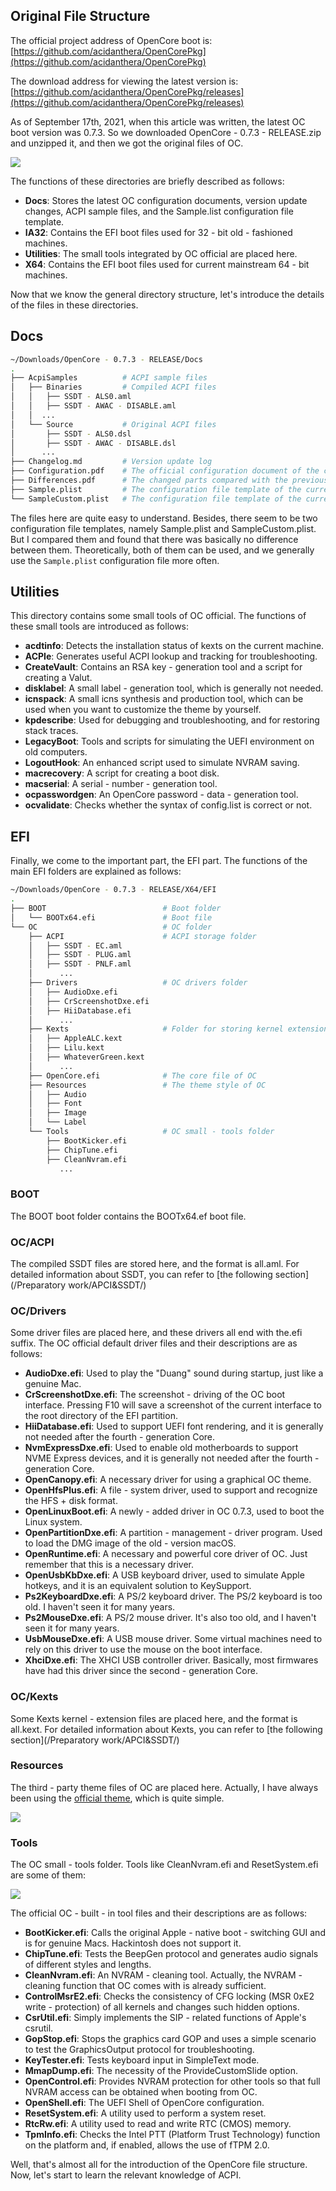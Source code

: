 ## Original File Structure

The official project address of OpenCore boot is: [https://github.com/acidanthera/OpenCorePkg](https://github.com/acidanthera/OpenCorePkg)

The download address for viewing the latest version is: [https://github.com/acidanthera/OpenCorePkg/releases](https://github.com/acidanthera/OpenCorePkg/releases)

As of September 17th, 2021, when this article was written, the latest OC boot version was 0.7.3. So we downloaded OpenCore - 0.7.3 - RELEASE.zip and unzipped it, and then we got the original files of OC.

![](https://seanchang.github.io/picx-images-hosting/20241109/xuanyuan.me-16318786655239.webp) 

The functions of these directories are briefly described as follows:

- **Docs**: Stores the latest OC configuration documents, version update changes, ACPI sample files, and the Sample.list configuration file template.
- **IA32**: Contains the EFI boot files used for 32 - bit old - fashioned machines.
- **Utilities**: The small tools integrated by OC official are placed here.
- **X64**: Contains the EFI boot files used for current mainstream 64 - bit machines.

Now that we know the general directory structure, let's introduce the details of the files in these directories.

## Docs

```bash
~/Downloads/OpenCore - 0.7.3 - RELEASE/Docs
.
├── AcpiSamples          # ACPI sample files
│   ├── Binaries         # Compiled ACPI files
│   │   ├── SSDT - ALS0.aml
│   │   ├── SSDT - AWAC - DISABLE.aml
│   │  ...
│   └── Source           # Original ACPI files
│       ├── SSDT - ALS0.dsl
│       ├── SSDT - AWAC - DISABLE.dsl
│      ...
├── Changelog.md         # Version update log
├── Configuration.pdf    # The official configuration document of the current version
├── Differences.pdf      # The changed parts compared with the previous version
├── Sample.plist         # The configuration file template of the current version
└── SampleCustom.plist   # The configuration file template of the current version
```

The files here are quite easy to understand. Besides, there seem to be two configuration file templates, namely Sample.plist and SampleCustom.plist. But I compared them and found that there was basically no difference between them. Theoretically, both of them can be used, and we generally use the `Sample.plist` configuration file more often.

## Utilities

This directory contains some small tools of OC official. The functions of these small tools are introduced as follows:

- **acdtinfo**: Detects the installation status of kexts on the current machine.
- **ACPIe**: Generates useful ACPI lookup and tracking for troubleshooting.
- **CreateVault**: Contains an RSA key - generation tool and a script for creating a Valut.
- **disklabel**: A small label - generation tool, which is generally not needed.
- **icnspack**: A small icns synthesis and production tool, which can be used when you want to customize the theme by yourself.
- **kpdescribe**: Used for debugging and troubleshooting, and for restoring stack traces.
- **LegacyBoot**: Tools and scripts for simulating the UEFI environment on old computers.
- **LogoutHook**: An enhanced script used to simulate NVRAM saving.
- **macrecovery**: A script for creating a boot disk.
- **macserial**: A serial - number - generation tool.
- **ocpasswordgen**: An OpenCore password - data - generation tool.
- **ocvalidate**: Checks whether the syntax of config.list is correct or not.

## EFI

Finally, we come to the important part, the EFI part. The functions of the main EFI folders are explained as follows:

```bash
~/Downloads/OpenCore - 0.7.3 - RELEASE/X64/EFI
.
├── BOOT                          # Boot folder
│   └── BOOTx64.efi               # Boot file
└── OC                            # OC folder
    ├── ACPI			          # ACPI storage folder
    │   ├── SSDT - EC.aml
    │   ├── SSDT - PLUG.aml
    │   ├── SSDT - PNLF.aml
    │      ...
    ├── Drivers                   # OC drivers folder
    │   ├── AudioDxe.efi
    │   ├── CrScreenshotDxe.efi
    │   ├── HiiDatabase.efi
    │      ...
    ├── Kexts                     # Folder for storing kernel extension kexts
    │   ├── AppleALC.kext
    │   ├── Lilu.kext
    │   ├── WhateverGreen.kext
    │      ...
    ├── OpenCore.efi              # The core file of OC
    ├── Resources                 # The theme style of OC
    │   ├── Audio
    │   ├── Font
    │   ├── Image
    │   └── Label
    └── Tools                     # OC small - tools folder
        ├── BootKicker.efi
        ├── ChipTune.efi
        ├── CleanNvram.efi
           ...
```

### BOOT

The BOOT boot folder contains the BOOTx64.ef boot file.

### OC/ACPI

The compiled SSDT files are stored here, and the format is all.aml. For detailed information about SSDT, you can refer to [the following section](/Preparatory work/APCI&SSDT/)

### OC/Drivers

Some driver files are placed here, and these drivers all end with the.efi suffix. The OC official default driver files and their descriptions are as follows:

- **AudioDxe.efi**: Used to play the "Duang" sound during startup, just like a genuine Mac.
- **CrScreenshotDxe.efi**: The screenshot - driving of the OC boot interface. Pressing F10 will save a screenshot of the current interface to the root directory of the EFI partition.
- **HiiDatabase.efi**: Used to support UEFI font rendering, and it is generally not needed after the fourth - generation Core.
- **NvmExpressDxe.efi**: Used to enable old motherboards to support NVME Express devices, and it is generally not needed after the fourth - generation Core.
- **OpenCanopy.efi**: A necessary driver for using a graphical OC theme.
- **OpenHfsPlus.efi**: A file - system driver, used to support and recognize the HFS + disk format.
- **OpenLinuxBoot.efi**: A newly - added driver in OC 0.7.3, used to boot the Linux system.
- **OpenPartitionDxe.efi**: A partition - management - driver program. Used to load the DMG image of the old - version macOS.
- **OpenRuntime.efi**: A necessary and powerful core driver of OC. Just remember that this is a necessary driver.
- **OpenUsbKbDxe.efi**: A USB keyboard driver, used to simulate Apple hotkeys, and it is an equivalent solution to KeySupport.
- **Ps2KeyboardDxe.efi**: A PS/2 keyboard driver. The PS/2 keyboard is too old. I haven't seen it for many years.
- **Ps2MouseDxe.efi**: A PS/2 mouse driver. It's also too old, and I haven't seen it for many years.
- **UsbMouseDxe.efi**: A USB mouse driver. Some virtual machines need to rely on this driver to use the mouse on the boot interface.
- **XhciDxe.efi**: The XHCI USB controller driver. Basically, most firmwares have had this driver since the second - generation Core.

### OC/Kexts

Some Kexts kernel - extension files are placed here, and the format is all.kext. For detailed information about Kexts, you can refer to [the following section](/Preparatory work/APCI&SSDT/)

### Resources

The third - party theme files of OC are placed here. Actually, I have always been using the [official theme](https://github.com/acidanthera/OcBinaryData), which is quite simple.

![](https://seanchang.github.io/picx-images-hosting/20241109/xuanyuan.me-16318842917381.webp) 

### Tools

The OC small - tools folder. Tools like CleanNvram.efi and ResetSystem.efi are some of them:

![](https://seanchang.github.io/picx-images-hosting/20241109/xuanyuan.me-1631884661477.webp)   

The official OC - built - in tool files and their descriptions are as follows:

-  **BootKicker.efi**: Calls the original Apple - native boot - switching GUI and is for genuine Macs. Hackintosh does not support it.
-  **ChipTune.efi**: Tests the BeepGen protocol and generates audio signals of different styles and lengths.
-  **CleanNvram.efi**: An NVRAM - cleaning tool. Actually, the NVRAM - cleaning function that OC comes with is already sufficient.
-  **ControlMsrE2.efi**: Checks the consistency of CFG locking (MSR 0xE2 write - protection) of all kernels and changes such hidden options.
-  **CsrUtil.efi**: Simply implements the SIP - related functions of Apple's csrutil.
-  **GopStop.efi**: Stops the graphics card GOP and uses a simple scenario to test the GraphicsOutput protocol for troubleshooting.
-  **KeyTester.efi**: Tests keyboard input in SimpleText mode.
-  **MmapDump.efi**: The necessity of the ProvideCustomSlide option.
-  **OpenControl.efi**: Provides NVRAM protection for other tools so that full NVRAM access can be obtained when booting from OC.
-  **OpenShell.efi**: The UEFI Shell of OpenCore configuration.
-  **ResetSystem.efi**: A utility used to perform a system reset.
-  **RtcRw.efi**: A utility used to read and write RTC (CMOS) memory.
-  **TpmInfo.efi**: Checks the Intel PTT (Platform Trust Technology) function on the platform and, if enabled, allows the use of fTPM 2.0.

Well, that's almost all for the introduction of the OpenCore file structure. Now, let's start to learn the relevant knowledge of ACPI.